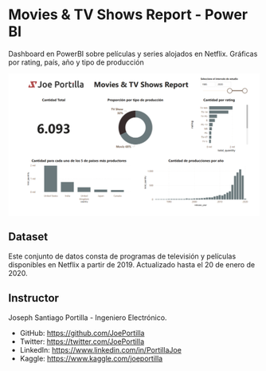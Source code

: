 # Movies & TV Shows Report - Power BI
Dashboard en PowerBI sobre películas y series alojados en Netflix. Gráficas por rating, país, año y tipo de producción

<img src="Screenshot.png" width="800" alt="logo" style="display:block;margin:auto;">

## Dataset
Este conjunto de datos consta de programas de televisión y películas disponibles en Netflix a partir de 2019. Actualizado hasta el 20 de enero de 2020.

## Instructor
Joseph Santiago Portilla - Ingeniero Electrónico.
- GitHub: https://github.com/JoePortilla
- Twitter: https://twitter.com/JoePortilla
- LinkedIn: https://www.linkedin.com/in/PortillaJoe
- Kaggle: https://www.kaggle.com/joeportilla